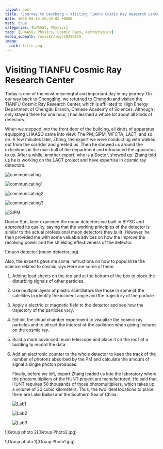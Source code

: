 ```yaml
---
layout: post
title: "Journey to Daocheng — Visiting TIANFU Cosmic Ray Research Center"
date: 2025-08-15 20:49:00 +0800
math: true
categories: [LHAASO, Physics]
tags: [LHAASO, Physics, Cosmic Rays, Astrophysics] 
media_subpath: /assets/img/20250815
image:
  path: title.png
---
```


# Visiting TIANFU Cosmic Ray Research Center

Today is one of the most meaningful and important day in my journey. On our way back to Chongqing, we returned to Chengdu and visited the TIANFU Cosmic Ray Research Center, which is affiliated to High Energy Department of Chengdu Branch, Chinese Academy of Sciences. Although I only stayed there for one hour, I had learned a whole lot about all kinds of detectors.

  When we stepped into the front door of the building, all kinds of apparatus equipping LHAASO came into view: The PM, SiPM, WFCTA, LACT, and so on. A few minutes later, Zhang, the expert we were conducting with walked out from the corridor and greeted us. Then he showed us around the exhibitions in the main hall of the department and introduced the apparatus to us. After a while, another expert, who is a Doctor,  showed up. Zhang told us he is working on the LACT project and have expertise in cosmic ray detectors. 

![communicating](communicating.jpg)

![communicating1](communicating1.jpg)

![communicating2](communicating2.jpg)

![communicating3](communicating3.jpg)

![SiPM](SiPM.jpg)

Doctor Sun, later examined the muon detectors we built in BIYSC and approved its quality, saying that the working principles of the detector is similar to the actual professional muon detectors they built. However, he then provided me with some valuable advices on how the improve the resolving power and the shielding effectiveness of the detector. 

![muon detector](muon detector.jpg)

Also, the experts gave me some instructions on how to popularize the science related to cosmic rays Here are some of them:

1. Adding lead sheets on the top and at the bottom of the box to block the disturbing signals of other particles.

2. Use multiple layers of plastic scintillators like those in some of the satellites to identify the incident angle and the trajectory of the particle.

3. Apply a electric or magnetic field to the detector and see how the trajectory of the particles vary.

4. Exhibit the cloud chamber experiment to visualize the cosmic ray particles and to attract the interest of the audience when giving lectures on the cosmic ray.

5. Build a more advanced muon telescope and place it on the roof of a building to record the data.

6. Add an electronic counter to the whole detector to keep the track of the number of photons absorbed by the PM and calculate the amount of signal a single photon produces.

   Finally, before we left, expert Zhang leaded us into the laboratory where the photomultipliers of the HUNT project are manufactured. He said that HUNT requires 50 thousands of those photomultipliers, which takes up a volume of 30 cubic kilometers. Thus, the two ideal locations to place them are Lake Baikel and the Southern Sea of China. 
   
   ![Lab1](Lab1.jpg)
   
   ![Lab2](Lab2.jpg)
   
   ![Lab3](Lab3.jpg)

![Group photo 2](Group Photo2.jpg)

![Group photo 1](Group Photo1.jpg)

